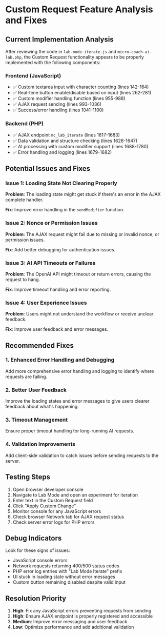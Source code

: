 # Custom Request Feature Analysis and Fixes

## Current Implementation Analysis

After reviewing the code in `lab-mode-iterate.js` and `micro-coach-ai-lab.php`, the Custom Request functionality appears to be properly implemented with the following components:

### Frontend (JavaScript)
- ✅ Custom textarea input with character counting (lines 142-164)
- ✅ Real-time button enable/disable based on input (lines 262-281)
- ✅ Custom modifier handling function (lines 955-988)
- ✅ AJAX request sending (lines 993-1036)
- ✅ Success/error handling (lines 1041-1100)

### Backend (PHP)
- ✅ AJAX endpoint `mc_lab_iterate` (lines 1617-1683)
- ✅ Data validation and structure checking (lines 1626-1647)
- ✅ AI processing with custom modifier support (lines 1688-1780)
- ✅ Error handling and logging (lines 1679-1682)

## Potential Issues and Fixes

### Issue 1: Loading State Not Clearing Properly

**Problem**: The loading state might get stuck if there's an error in the AJAX complete handler.

**Fix**: Improve error handling in the `sendModifier` function.

### Issue 2: Nonce or Permission Issues

**Problem**: The AJAX request might fail due to missing or invalid nonce, or permission issues.

**Fix**: Add better debugging for authentication issues.

### Issue 3: AI API Timeouts or Failures

**Problem**: The OpenAI API might timeout or return errors, causing the request to hang.

**Fix**: Improve timeout handling and error reporting.

### Issue 4: User Experience Issues

**Problem**: Users might not understand the workflow or receive unclear feedback.

**Fix**: Improve user feedback and error messages.

## Recommended Fixes

### 1. Enhanced Error Handling and Debugging

Add more comprehensive error handling and logging to identify where requests are failing.

### 2. Better User Feedback

Improve the loading states and error messages to give users clearer feedback about what's happening.

### 3. Timeout Management

Ensure proper timeout handling for long-running AI requests.

### 4. Validation Improvements

Add client-side validation to catch issues before sending requests to the server.

## Testing Steps

1. Open browser developer console
2. Navigate to Lab Mode and open an experiment for iteration
3. Enter text in the Custom Request field
4. Click "Apply Custom Change"
5. Monitor console for any JavaScript errors
6. Check browser Network tab for AJAX request status
7. Check server error logs for PHP errors

## Debug Indicators

Look for these signs of issues:

- JavaScript console errors
- Network requests returning 400/500 status codes
- PHP error log entries with "Lab Mode Iterate" prefix
- UI stuck in loading state without error messages
- Custom button remaining disabled despite valid input

## Resolution Priority

1. **High**: Fix any JavaScript errors preventing requests from sending
2. **High**: Ensure AJAX endpoint is properly registered and accessible
3. **Medium**: Improve error messaging and user feedback
4. **Low**: Optimize performance and add additional validation